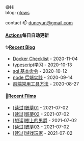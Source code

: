 ###

😄Hi  
blog: [glows](https://glows.github.io)

contact 📫
duncyun@gmail.com

<!--
**glows/glows** is a ✨ _special_ ✨ repository because its `README.md` (this file) appears on your GitHub profile.

Here are some ideas to get you started:

- 🔭 I’m currently working on ...
- 🌱 I’m currently learning ...
- 👯 I’m looking to collaborate on ...
- 🤔 I’m looking for help with ...
- 💬 Ask me about ...
- 📫 How to reach me: ...
- 😄 Pronouns: ...
- ⚡ Fun fact: ...
-->

**<a href="https://github.com/minibear2333/minibear2333/actions" target="_blank">Actions</a>每日自动更新**

<table>
<tr>

<tb valign="top" width="50%">

#### ✨<a href="https://glows.github.io" target="_blank">Recent Blog</a>

<!-- blog starts -->

- <a href='https://glows.github.io/_posts/2020-11-04-docker-checklist/' target='_blank'>Docker Checklist</a> - 2020-11-04
- <a href='https://glows.github.io/_posts/2020-10-13-typescript%E5%AD%A6%E4%B9%A0/' target='_blank'>typescript学习</a> - 2020-10-13
- <a href='https://glows.github.io/_posts/2020-10-12-sql-%E5%9F%BA%E6%9C%AC%E5%91%BD%E4%BB%A4/' target='_blank'>sql 基本命令</a> - 2020-10-12
- <a href='https://glows.github.io/_posts/2020-02-14-node-%E5%90%8E%E7%AB%AF%E5%AE%9E%E8%B7%B5/' target='_blank'>node 后端实践</a> - 2020-09-14
- <a href='https://glows.github.io/_posts/2020-08-27%E5%89%8D%E7%AB%AF%E5%B8%B8%E7%94%A8%E5%B7%A5%E5%85%B7%E6%96%B9%E6%B3%95/' target='_blank'>前端常用工具方法</a> - 2020-08-27

<!-- blog ends -->
</tb>

#### 🌱<a href="https://www.douban.com/people/65855501/" target="_blank">Recent Films</a>

<tb valign="top" width="50%">
<!-- douban starts -->

- <a href='https://book.douban.com/subject/3122531/' target='_blank'>[读过]銃夢01</a> - 2021-07-02
- <a href='https://book.douban.com/subject/3122534/' target='_blank'>[读过]銃夢02</a> - 2021-07-02
- <a href='https://book.douban.com/subject/1361337/' target='_blank'>[想读]樹上的男爵</a> - 2021-07-02
- <a href='https://book.douban.com/subject/3122535/' target='_blank'>[读过]銃夢03</a> - 2021-07-02
- <a href='https://book.douban.com/subject/11597324/' target='_blank'>[读过]游戏玩家</a> - 2021-07-02

<!-- douban ends -->

</tb>

</tr>
</table>
